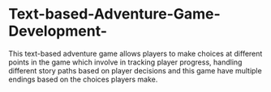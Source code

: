 # Text-based-Adventure-Game-Development-
This text-based adventure game allows players to make choices at different points in the game which involve in tracking player progress, handling different story paths based on player decisions and this game have multiple endings based on the choices players make.
